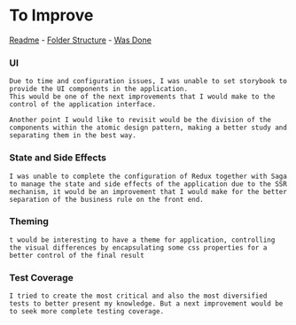 # To Improve

[Readme](https://github.com/lucassdesouza0/express-checkout/) - [Folder Structure](https://github.com/lucassdesouza0/express-checkout/blob/master/structure.md) - [Was Done](https://github.com/lucassdesouza0/express-checkout/blob/master/done.md)

### UI

    Due to time and configuration issues, I was unable to set storybook to provide the UI components in the application.
    This would be one of the next improvements that I would make to the control of the application interface.

    Another point I would like to revisit would be the division of the components within the atomic design pattern, making a better study and separating them in the best way.

### State and Side Effects

    I was unable to complete the configuration of Redux together with Saga to manage the state and side effects of the application due to the SSR mechanism, it would be an improvement that I would make for the better separation of the business rule on the front end.

### Theming

    t would be interesting to have a theme for application, controlling the visual differences by encapsulating some css properties for a better control of the final result

### Test Coverage

    I tried to create the most critical and also the most diversified tests to better present my knowledge. But a next improvement would be to seek more complete testing coverage.
